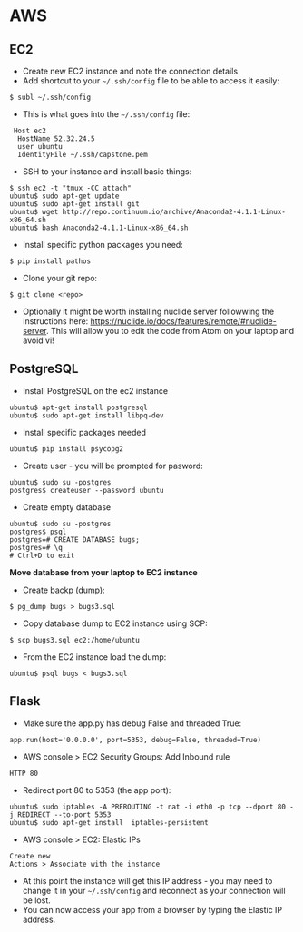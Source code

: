 # AWS

## EC2

- Create new EC2 instance and note the connection details
- Add shortcut to your `~/.ssh/config` file to be able to access it easily:

```
$ subl ~/.ssh/config
```

- This is what goes into the `~/.ssh/config` file:

```
 Host ec2
  HostName 52.32.24.5
  user ubuntu
  IdentityFile ~/.ssh/capstone.pem
```

- SSH to your instance and install basic things:

```
$ ssh ec2 -t "tmux -CC attach"
ubuntu$ sudo apt-get update
ubuntu$ sudo apt-get install git
ubuntu$ wget http://repo.continuum.io/archive/Anaconda2-4.1.1-Linux-x86_64.sh
ubuntu$ bash Anaconda2-4.1.1-Linux-x86_64.sh
```

- Install specific python packages you need:

```
$ pip install pathos
```

- Clone your git repo:

```
$ git clone <repo>
```


- Optionally it might be worth installing nuclide server followwing the instructions here: https://nuclide.io/docs/features/remote/#nuclide-server. This will allow you to edit the code from Atom on your laptop and avoid vi!

## PostgreSQL

- Install PostgreSQL on the ec2 instance

```
ubuntu$ apt-get install postgresql
ubuntu$ sudo apt-get install libpq-dev
```

- Install specific packages needed

```
ubuntu$ pip install psycopg2
```

- Create user - you will be prompted for pasword:

```
ubuntu$ sudo su -postgres
postgres$ createuser --password ubuntu
```

- Create empty database

```
ubuntu$ sudo su -postgres
postgres$ psql
postgres=# CREATE DATABASE bugs;
postgres=# \q
# Ctrl+D to exit
```

**Move database from your laptop to EC2 instance**

- Create backp (dump):

```
$ pg_dump bugs > bugs3.sql
```

- Copy database dump to EC2 instance using SCP:

```
$ scp bugs3.sql ec2:/home/ubuntu
```

- From the EC2 instance load the dump:

```
ubuntu$ psql bugs < bugs3.sql
```

## Flask

- Make sure the app.py has debug False and threaded True:

```
app.run(host='0.0.0.0', port=5353, debug=False, threaded=True)
```

- AWS console > EC2 Security Groups: Add Inbound rule

```
HTTP 80
```

- Redirect port 80 to 5353 (the app port):

``` 
ubuntu$ sudo iptables -A PREROUTING -t nat -i eth0 -p tcp --dport 80 -j REDIRECT --to-port 5353
ubuntu$ sudo apt-get install  iptables-persistent
```

- AWS console > EC2: Elastic IPs

```
Create new
Actions > Associate with the instance
```

- At this point the instance will get this IP address - you may need to change it in your `~/.ssh/config` and reconnect as your connection will be lost.
- You can now access your app from a browser by typing the Elastic IP address.